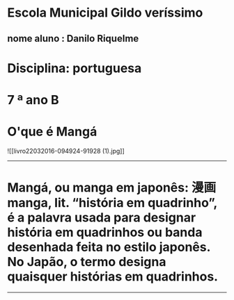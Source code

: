 # Escola Municipal Gildo veríssimo

## nome aluno : Danilo Riquelme
# Disciplina: portuguesa 
# 7 ª ano B
# O'que é Mangá
![[livro22032016-094924-91928 (1).jpg]]

---

# Mangá, ou manga em japonês: 漫画 manga, lit. “história em quadrinho”, é a palavra usada para designar história em quadrinhos ou banda desenhada feita no estilo japonês. No Japão, o termo designa quaisquer histórias em quadrinhos.
---




